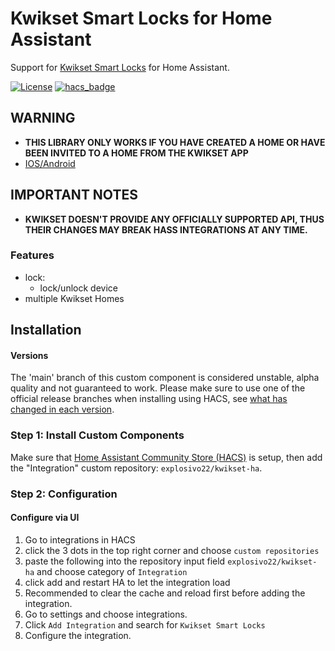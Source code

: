 # Kwikset Smart Locks for Home Assistant

Support for [Kwikset Smart Locks](https://www.kwikset.com/products/electronic/electronic-smart-locks) for Home Assistant.

[![License](https://img.shields.io/github/license/explosivo22/rinnaicontrolr-ha?style=for-the-badge)](https://opensource.org/licenses/Apache-2.0)
[![hacs_badge](https://img.shields.io/badge/HACS-Custom-orange.svg?style=for-the-badge)](https://github.com/custom-components/hacs)

## WARNING

* **THIS LIBRARY ONLY WORKS IF YOU HAVE CREATED A HOME OR HAVE BEEN INVITED TO A HOME FROM THE KWIKSET APP**
* [IOS/Android](https://www.kwikset.com/smart-locks/app)

## IMPORTANT NOTES

* **KWIKSET DOESN'T PROVIDE ANY OFFICIALLY SUPPORTED API, THUS THEIR CHANGES MAY BREAK HASS INTEGRATIONS AT ANY TIME.**

### Features

- lock:
    * lock/unlock device
- multiple Kwikset Homes

## Installation

#### Versions

The 'main' branch of this custom component is considered unstable, alpha quality and not guaranteed to work.
Please make sure to use one of the official release branches when installing using HACS, see [what has changed in each version](https://github.com/explosivo22/kwikset-ha/releases).

### Step 1: Install Custom Components

Make sure that [Home Assistant Community Store (HACS)](https://github.com/custom-components/hacs) is setup, then add the "Integration" custom repository: `explosivo22/kwikset-ha`.

### Step 2: Configuration

#### Configure via UI

1) Go to integrations in HACS
2) click the 3 dots in the top right corner and choose `custom repositories`
3) paste the following into the repository input field `explosivo22/kwikset-ha`  and choose category of `Integration`
4) click add and restart HA to let the integration load
5) Recommended to clear the cache and reload first before adding the integration.
6) Go to settings and choose integrations.
7) Click `Add Integration` and search for `Kwikset Smart Locks`
8) Configure the integration.